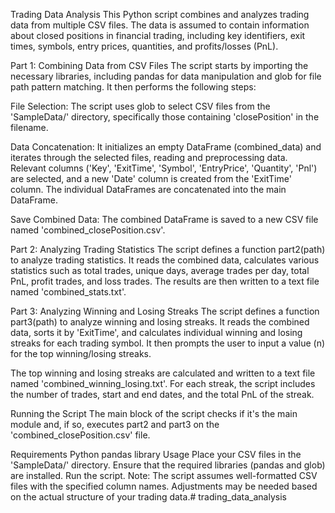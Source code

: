Trading Data Analysis
This Python script combines and analyzes trading data from multiple CSV files. The data is assumed to contain information about closed positions in financial trading, including key identifiers, exit times, symbols, entry prices, quantities, and profits/losses (PnL).

Part 1: Combining Data from CSV Files
The script starts by importing the necessary libraries, including pandas for data manipulation and glob for file path pattern matching. It then performs the following steps:

File Selection: The script uses glob to select CSV files from the 'SampleData/' directory, specifically those containing 'closePosition' in the filename.

Data Concatenation: It initializes an empty DataFrame (combined_data) and iterates through the selected files, reading and preprocessing data. Relevant columns ('Key', 'ExitTime', 'Symbol', 'EntryPrice', 'Quantity', 'Pnl') are selected, and a new 'Date' column is created from the 'ExitTime' column. The individual DataFrames are concatenated into the main DataFrame.

Save Combined Data: The combined DataFrame is saved to a new CSV file named 'combined_closePosition.csv'.

Part 2: Analyzing Trading Statistics
The script defines a function part2(path) to analyze trading statistics. It reads the combined data, calculates various statistics such as total trades, unique days, average trades per day, total PnL, profit trades, and loss trades. The results are then written to a text file named 'combined_stats.txt'.

Part 3: Analyzing Winning and Losing Streaks
The script defines a function part3(path) to analyze winning and losing streaks. It reads the combined data, sorts it by 'ExitTime', and calculates individual winning and losing streaks for each trading symbol. It then prompts the user to input a value (n) for the top winning/losing streaks.

The top winning and losing streaks are calculated and written to a text file named 'combined_winning_losing.txt'. For each streak, the script includes the number of trades, start and end dates, and the total PnL of the streak.

Running the Script
The main block of the script checks if it's the main module and, if so, executes part2 and part3 on the 'combined_closePosition.csv' file.

Requirements
Python
pandas library
Usage
Place your CSV files in the 'SampleData/' directory.
Ensure that the required libraries (pandas and glob) are installed.
Run the script.
Note: The script assumes well-formatted CSV files with the specified column names. Adjustments may be needed based on the actual structure of your trading data.# trading_data_analysis
